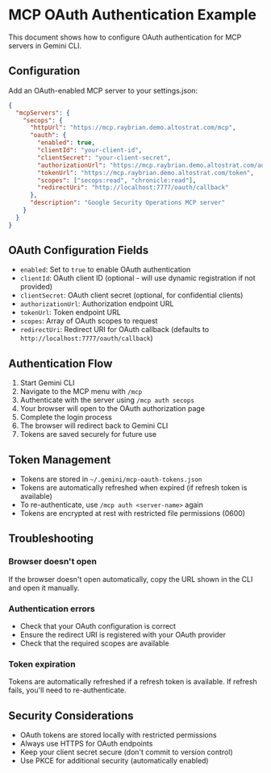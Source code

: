 # MCP OAuth Authentication Example

This document shows how to configure OAuth authentication for MCP servers in Gemini CLI.

## Configuration

Add an OAuth-enabled MCP server to your settings.json:

```json
{
  "mcpServers": {
    "secops": {
      "httpUrl": "https://mcp.raybrian.demo.altostrat.com/mcp",
      "oauth": {
        "enabled": true,
        "clientId": "your-client-id",
        "clientSecret": "your-client-secret",
        "authorizationUrl": "https://mcp.raybrian.demo.altostrat.com/authorize",
        "tokenUrl": "https://mcp.raybrian.demo.altostrat.com/token",
        "scopes": ["secops:read", "chronicle:read"],
        "redirectUri": "http://localhost:7777/oauth/callback"
      },
      "description": "Google Security Operations MCP server"
    }
  }
}
```

## OAuth Configuration Fields

- `enabled`: Set to `true` to enable OAuth authentication
- `clientId`: OAuth client ID (optional - will use dynamic registration if not provided)
- `clientSecret`: OAuth client secret (optional, for confidential clients)
- `authorizationUrl`: Authorization endpoint URL
- `tokenUrl`: Token endpoint URL  
- `scopes`: Array of OAuth scopes to request
- `redirectUri`: Redirect URI for OAuth callback (defaults to `http://localhost:7777/oauth/callback`)

## Authentication Flow

1. Start Gemini CLI
2. Navigate to the MCP menu with `/mcp`
3. Authenticate with the server using `/mcp auth secops`
4. Your browser will open to the OAuth authorization page
5. Complete the login process
6. The browser will redirect back to Gemini CLI
7. Tokens are saved securely for future use

## Token Management

- Tokens are stored in `~/.gemini/mcp-oauth-tokens.json`
- Tokens are automatically refreshed when expired (if refresh token is available)
- To re-authenticate, use `/mcp auth <server-name>` again
- Tokens are encrypted at rest with restricted file permissions (0600)

## Troubleshooting

### Browser doesn't open
If the browser doesn't open automatically, copy the URL shown in the CLI and open it manually.

### Authentication errors
- Check that your OAuth configuration is correct
- Ensure the redirect URI is registered with your OAuth provider
- Check that the required scopes are available

### Token expiration
Tokens are automatically refreshed if a refresh token is available. If refresh fails, you'll need to re-authenticate.

## Security Considerations

- OAuth tokens are stored locally with restricted permissions
- Always use HTTPS for OAuth endpoints
- Keep your client secret secure (don't commit to version control)
- Use PKCE for additional security (automatically enabled) 